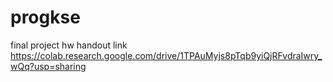 # progkse
final project hw handout link
https://colab.research.google.com/drive/1TPAuMyjs8pTqb9yiQjRFvdraIwry_wQq?usp=sharing
